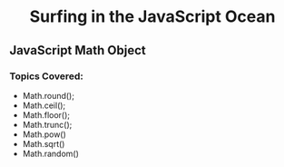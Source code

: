 <h1 align= "center">Surfing in the JavaScript Ocean</h1>

## JavaScript Math Object

### Topics Covered:

- Math.round();
- Math.ceil();
- Math.floor();
- Math.trunc();
- Math.pow()
- Math.sqrt()
- Math.random()
